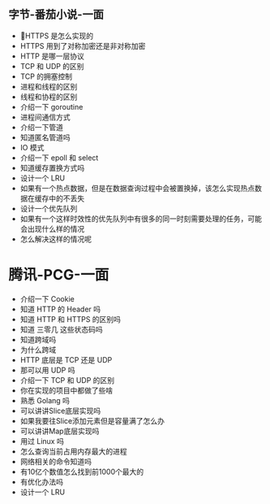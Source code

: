 ## 字节-番茄小说-一面

- HTTPS 是怎么实现的
- HTTPS 用到了对称加密还是非对称加密
- HTTP 是哪一层协议
- TCP 和 UDP 的区别
- TCP 的拥塞控制
- 进程和线程的区别
- 线程和协程的区别
- 介绍一下 goroutine
- 进程间通信方式
- 介绍一下管道
- 知道匿名管道吗
- IO 模式
- 介绍一下 epoll 和 select
- 知道缓存置换方式吗
- 设计一个 LRU
- 如果有一个热点数据，但是在数据查询过程中会被置换掉，该怎么实现热点数据在缓存中的不丢失
- 设计一个优先队列
- 如果有一个这样时效性的优先队列中有很多的同一时刻需要处理的任务，可能会出现什么样的情况
- 怎么解决这样的情况呢

# 腾讯-PCG-一面

- 介绍一下 Cookie
- 知道 HTTP 的 Header 吗
- 知道 HTTP 和 HTTPS 的区别吗
- 知道 三零几 这些状态码吗
- 知道跨域吗
- 为什么跨域
- HTTP 底层是 TCP 还是 UDP
- 那可以用 UDP 吗
- 介绍一下 TCP 和 UDP 的区别
- 你在实现的项目中都做了些啥
- 熟悉 Golang 吗
- 可以讲讲Slice底层实现吗
- 如果我要往Slice添加元素但是容量满了怎么办
- 可以讲讲Map底层实现吗
- 用过 Linux 吗
- 怎么查询当前占用内存最大的进程
- 网络相关的命令知道吗
- 有10亿个数值怎么找到前1000个最大的
- 有优化办法吗
- 设计一个 LRU
